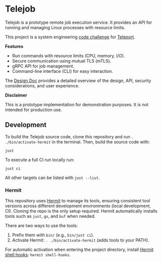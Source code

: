 # Telejob

Telejob is a prototype remote job execution service. It provides an API for
running and managing Linux processes with resource limits.

This project is a system engineering [code challenge] for [Teleport].

**Features**

- Run commands with resource limits (CPU, memory, I/O).
- Secure communication using mutual TLS (mTLS).
- gRPC API for job management.
- Command-line interface (CLI) for easy interaction.

The [Design Doc](docs/design-doc.md) provides a detailed overview of the design,
API, security considerations, and user experience.

**Disclaimer**

This is a prototype implementation for demonstration purposes. It is not
intended for production use.

[code challenge]: https://github.com/gravitational/careers/blob/4a037eaac492f3ae94bf2bdbd6ef1685bd4842e9/challenges/systems/challenge-1.md
[Teleport]: https://goteleport.com/

## Development

To build the Telejob source code, clone this repository and run
`. ./bin/activate-hermit` in the terminal. Then, build the source code with:

    just

To execute a full CI run locally run:

    just ci

All other targets can be listed with `just --list`.

### Hermit

This repository uses [Hermit] to manage its tools, ensuring consistent tool
versions across different development environments (local development, CI).
Cloning the repo is the only setup required. Hermit automatically installs
tools such as `just`, `go`, and `buf` when needed.

There are two ways to use the tools:

1.  Prefix them with `bin/` (e.g., `bin/just ci`).
2.  Activate Hermit: `. ./bin/activate-hermit` (adds tools to your PATH).

For automatic activation when entering the project directory, install
[Hermit shell hooks]: `hermit shell-hooks`.

[Hermit]: https://cashapp.github.io/hermit
[Hermit shell hooks]: https://cashapp.github.io/hermit/usage/shell/#shell-hooks
